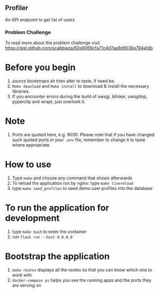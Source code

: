 ## Profiler
An API endpoint to get list of users


### Problem Challenge
To read more about the problem challenge visit https://gist.github.com/scabbiaza/82e9069cfa71c4d7aa9d9539a794a1db

# Before you begin
1. *source bootstraps.sh* then alter to taste, if need be.
2. `Make download` and `Make install` to download & install the necessary libraries.
3. If you encounter errors during the build of uwsgi, blinker, uwsgitop, pyperclip and wrapt, just overlook it.

# Note
1. Ports are quoted here, e.g. 9030. Please note that if you have changed such quoted ports in your `.env` file,
remember to change it to taste where appropriate.

# How to use
1. Type `make` and choose any command that shows afterwards
2. To reload the application run by nginx: type `make livereload`
3. type `make seed_profiles` to seed demo user profiles into the database


# To run the application for development
1. type `make bash` to enter the container
2. run `flask run --host 0.0.0.0`

# Bootstrap the application
1. `make routes` displays all the routes so that you can know which one to work with
2. `docker-compose ps` helps you see the running apps and the ports they are serving on
